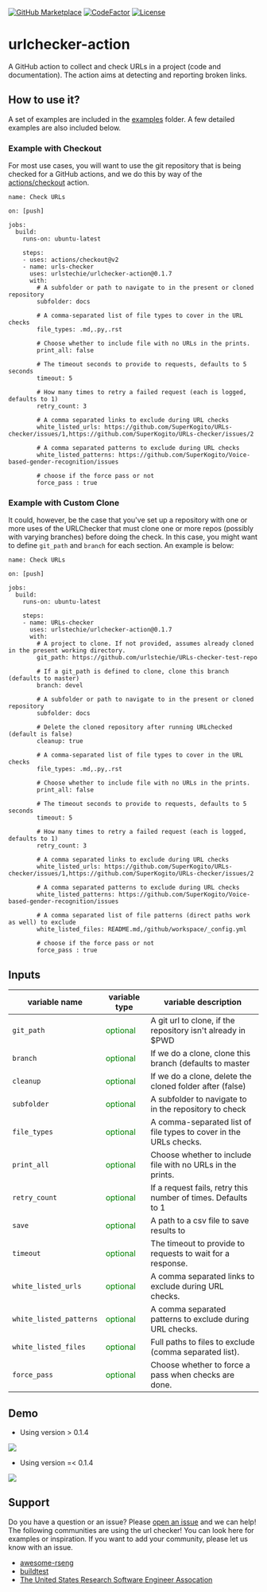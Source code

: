 [![GitHub Marketplace](https://img.shields.io/static/v1?label=Marketplace&message=urlchecker-action&color=blue?style=flat&logo=github)](https://github.com/marketplace/actions/urlchecker-action)
[![CodeFactor](https://www.codefactor.io/repository/github/urlstechie/urlchecker-action/badge)](https://www.codefactor.io/repository/github/urlstechie/urlchecker-action)
[![License](https://img.shields.io/badge/license-MIT-brightgreen)](https://github.com/urlstechie/urlchecker-action/blob/master/LICENSE)

# urlchecker-action

A GitHub action to collect and check URLs in a project (code and documentation).
The action aims at detecting and reporting broken links.

## How to use it?

A set of examples are included in the [examples](examples) folder. A few detailed 
examples are also included below.

### Example with Checkout

For most use cases, you will want to use the git repository that is being checked
for a GitHub actions, and we do this by way of the [actions/checkout](https://github.com/actions/checkout) action.

```
name: Check URLs

on: [push]

jobs:
  build:
    runs-on: ubuntu-latest

    steps:
    - uses: actions/checkout@v2
    - name: urls-checker
      uses: urlstechie/urlchecker-action@0.1.7
      with:
        # A subfolder or path to navigate to in the present or cloned repository
        subfolder: docs

        # A comma-separated list of file types to cover in the URL checks
        file_types: .md,.py,.rst

        # Choose whether to include file with no URLs in the prints.
        print_all: false

        # The timeout seconds to provide to requests, defaults to 5 seconds
        timeout: 5

        # How many times to retry a failed request (each is logged, defaults to 1)
        retry_count: 3

        # A comma separated links to exclude during URL checks
        white_listed_urls: https://github.com/SuperKogito/URLs-checker/issues/1,https://github.com/SuperKogito/URLs-checker/issues/2

        # A comma separated patterns to exclude during URL checks
        white_listed_patterns: https://github.com/SuperKogito/Voice-based-gender-recognition/issues

        # choose if the force pass or not
        force_pass : true
```


### Example with Custom Clone

It could, however, be the case that you've set up a repository with one or more uses of the URLChecker
that must clone one or more repos (possibly with varying branches) before doing the check.
In this case, you might want to define `git_path` and `branch` for each section.
An example is below:

```
name: Check URLs

on: [push]

jobs:
  build:
    runs-on: ubuntu-latest

    steps:
    - name: URLs-checker
      uses: urlstechie/urlchecker-action@0.1.7
      with:
        # A project to clone. If not provided, assumes already cloned in the present working directory.
        git_path: https://github.com/urlstechie/URLs-checker-test-repo

        # If a git_path is defined to clone, clone this branch (defaults to master)
        branch: devel

        # A subfolder or path to navigate to in the present or cloned repository
        subfolder: docs

        # Delete the cloned repository after running URLchecked (default is false)
        cleanup: true

        # A comma-separated list of file types to cover in the URL checks
        file_types: .md,.py,.rst

        # Choose whether to include file with no URLs in the prints.
        print_all: false

        # The timeout seconds to provide to requests, defaults to 5 seconds
        timeout: 5

        # How many times to retry a failed request (each is logged, defaults to 1)
        retry_count: 3

        # A comma separated links to exclude during URL checks
        white_listed_urls: https://github.com/SuperKogito/URLs-checker/issues/1,https://github.com/SuperKogito/URLs-checker/issues/2

        # A comma separated patterns to exclude during URL checks
        white_listed_patterns: https://github.com/SuperKogito/Voice-based-gender-recognition/issues

        # A comma separated list of file patterns (direct paths work as well) to exclude
        white_listed_files: README.md,/github/workspace/_config.yml

        # choose if the force pass or not
        force_pass : true
```
## Inputs


| variable name               | variable type                                |      variable description                                        |
|-----------------------------|----------------------------------------------|------------------------------------------------------------------|
| `git_path`                  | <span style="color:green"> optional </span>  | A git url to clone, if the repository isn't already in $PWD      |
| `branch`                    | <span style="color:green"> optional </span>  | If we do a clone, clone this branch (defaults to master          |
| `cleanup`                   | <span style="color:green"> optional </span>  | If we do a clone, delete the cloned folder after (false)         |
| `subfolder`                 | <span style="color:green"> optional </span>  | A subfolder to navigate to in the repository to check            |
| `file_types`                | <span style="color:green"> optional </span>  | A comma-separated list of file types to cover in the URLs checks.|
| `print_all`                 | <span style="color:green"> optional </span>  | Choose whether to include file with no URLs in the prints.       |
| `retry_count`               | <span style="color:green"> optional </span>  | If a request fails, retry this number of times. Defaults to 1    |
| `save`                      | <span style="color:green"> optional </span>  | A path to a csv file to save results to                          |
| `timeout`                   | <span style="color:green"> optional </span>  | The timeout to provide to requests to wait for a response.       |
| `white_listed_urls`         | <span style="color:green"> optional </span>  | A comma separated links to exclude during URL checks.            |
| `white_listed_patterns`     | <span style="color:green"> optional </span>  | A comma separated patterns to exclude during URL checks.         |
| `white_listed_files`        | <span style="color:green"> optional </span>  | Full paths to files to exclude (comma separated list).           |
| `force_pass`                | <span style="color:green"> optional </span>  | Choose whether to force a pass when checks are done.             |

## Demo
- Using version > 0.1.4
<img src="demo2.gif"/>

- Using version =< 0.1.4
<img src="demo.gif"/>

## Support

Do you have a question or an issue? Please [open an issue](https://github.com/urlstechie/urlchecker-action/issues) and we can help!
The following communities are using the url checker! You can look here for examples
or inspiration. If you want to add your community, please let us know with an issue.

- [awesome-rseng](https://github.com/rseng/awesome-rseng)
- [buildtest](https://github.com/HPC-buildtest/buildtest-framework)
- [The United States Research Software Engineer Assocation](https://github.com/USRSE/usrse.github.io)
